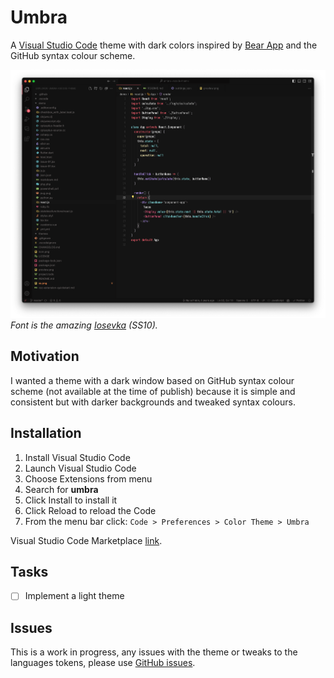 # Umbra

A [Visual Studio Code](https://code.visualstudio.com/) theme with dark colors inspired by [Bear App](https://bear.app/) and the GitHub syntax colour scheme.

![Umbra Preview](preview.png)
_Font is the amazing [Iosevka](https://typeof.net/Iosevka/) (SS10)._

## Motivation

I wanted a theme with a dark window based on GitHub syntax colour scheme (not available at the time of publish) because it is simple and consistent but with darker backgrounds and tweaked syntax colours.

## Installation

1. Install Visual Studio Code
2. Launch Visual Studio Code
3. Choose Extensions from menu
4. Search for **umbra**
5. Click Install to install it
6. Click Reload to reload the Code
7. From the menu bar click: `Code > Preferences > Color Theme > Umbra`

Visual Studio Code Marketplace [link](https://marketplace.visualstudio.com/items?itemName=greven.umbra).

## Tasks

- [ ] Implement a light theme

## Issues

This is a work in progress, any issues with the theme or tweaks to the languages tokens, please use [GitHub issues](https://github.com/greven/umbra-vscode-theme/issues).
